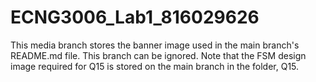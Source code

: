 # ECNG3006_Lab1_816029626

This media branch stores the banner image used in the main branch's README.md file. This branch can be ignored. 
Note that the FSM design image required for Q15 is stored on the main branch in the folder, Q15.
